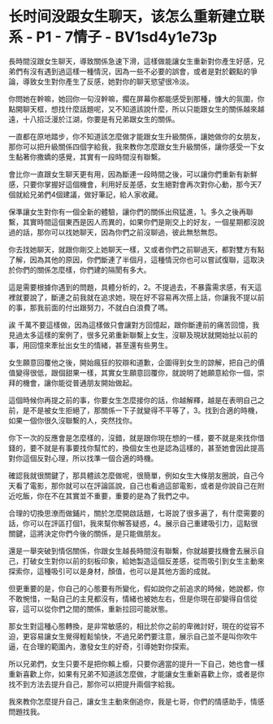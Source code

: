 # 长时间没跟女生聊天，该怎么重新建立联系 - P1 - 7情子 - BV1sd4y1e73p

長時間沒跟女生聊天，導致關係急速下滑，這樣做能讓女生重新對你產生好感，兄弟們有沒有遇到過這樣一種情況，因為一些不必要的誤會，或者是對於觀點的爭論，導致女生對你產生了反感，她對你的聊天慾望很冷淡。

你問她在幹嘛，她回你一句沒幹嘛，擱在屏幕你都能感受到那種，慷大的氛圍，你點開聊天框，想找什麼話題呢，又不知道該說什麼，所以只能跟女生的關係越來越遠，十八招泛漫於江湖，你要是有兄弟跟女生的關係。

一直都在原地踏步，你不知道該怎麼做才能跟女生升級關係，讓她做你的女朋友，那你可以把升級關係四個字給我，我來教你怎麼跟女生升級關係，讓你感受一下女生黏著你撒嬌的感覺，其實有一段時間沒有聯繫。

會比你一直跟女生聊天更有用，因為斷連一段時間之後，可以讓你們重新有新鮮感，只要你掌握好這個機會，利用好反差感，女生絕對會再次對你心動，那今天7個就給兄弟們4個建議，做好筆記，給人家收藏。

保準讓女生對你有一個全新的體驗，讓你們的關係出飛猛進，1。多久之後再聯繫，其實時間這個東西是因人而異的，如果你們是剛交上的好友，一個星期都沒說過的話，那你可以找她聊天，因為你們之前沒聊過，彼此無愁無怨。

你去找她聊天，就跟你剛交上她聊天一樣，又或者你們之前聊過天，都對雙方有點了解，因為其他的原因，你們斷連了半個月，這種情況你也可以嘗試復聯，這取決於你們的關係怎麼樣，你們建的隔閡有多大。

這是需要根據你遇到的問題，具體分析的，2。不提過去，不暴露需求感，有天這裡就要說了，斷連之前我就在追求她，現在好不容易再次搭上話，你讓我不提以前的事，那我前面的付出跟努力，不就白白浪費了嗎。

誒 千萬不要這樣做，因為這樣做只會讓對方回憶起，跟你斷連前的痛苦回憶，我見過太多這樣的案例了，很多兄弟重新聯繫上女生，沒聊及現狀就開始扯以前的事，用回憶來牽扯出女生的情緒，甚至還有些男生。

女生願意回覆他之後，開始瘋狂的狡辯和道歉，企圖得到女生的諒解，把自己的價值變得很低，跟個甜果一樣，其實女生願意回覆你，就說明了她願意給你一個，崇拜的機會，讓你能從普通朋友開始做起。

這個時候你再提之前的事，你要女生怎麼接你的話，你越解釋，越是在表明自己之前，是不是被女生拒絕了，那關係一下子就變得不平等了，3。找到合適的時機，如果一個你很久沒聯繫的人，突然找你。

你下一次的反應會是怎麼樣的，沒錯，就是跟你現在想的一樣，要不就是來找你借錢的，要不就是有事要找你幫忙的，換個女生也是認為這樣的，甚至她會因此提高對你這個反對心理，所以找準一個合適的時機。

確認我就很關鍵了，那具體該怎麼做呢，很簡單，例如女生大條朋友圈說，自己今天看了電影，那你就可以在評論區說，自己也看過這部電影，或者是你說自己在附近吃飯，你在不在其實並不重要，重要的是為了我們之中。

合理的切換思潦而做鋪片，關於怎麼開啟話題，七哥說了很多遍了，有什麼需要的話，你可以在評區打個1，我來幫你解答疑惑，4。展示自己重建吸引力，這點很關鍵，這將決定你們今後的關係，是只能做朋友。

還是一舉突破到情侶關係，你跟女生越長時間沒有聯繫，你就越要找機會去展示自己，打破女生對你以前的刻板印象，給她製造這個反差感，從而吸引到女生主動來探索你，這種吸引可以是身材，顏值，也可以是其他方面的成就。

但更重要的是，你自己的心態要有所變化，假如說你之前追求的時候，她說都，你不敢惋惜，一點自己的主見都沒有，情緒也被她左右，但是你現在卻變得自信從容，這可以從你們之間的關係，重新拉回可能狀態。

那女生對這種心態轉換，是非常敏感的，相比於你之前的卑微討好，現在的從容不迫，更容易讓女生覺得輕鬆愉快，不過兄弟們要注意，展示自己並不是叫你吹牛逼，在合理的範圍內，激發女生的好奇，引導她對你探索。

所以兄弟們，女生只要不是把你賴上櫥，只要你適當的提升一下自己，她也會一樣重新喜歡上你，如果有兄弟不知道該怎麼做，才能讓女生重新喜歡上你，或者是你找不到方法去提升自己，那你可以把提升兩個字給我。

我來教你怎麼提升自己，讓女生主動來倒追你，我是七哥，你們的情感助手，情感問題找我。